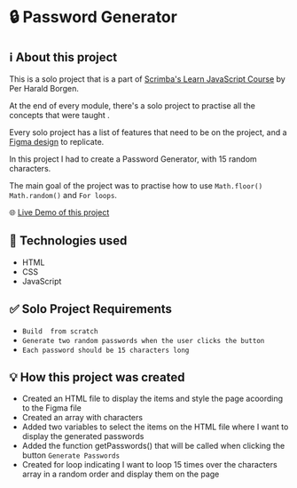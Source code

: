 # 🔒 Password Generator

## ℹ️ About this project

This is a solo project that is a part of [Scrimba's Learn JavaScript Course](https://scrimba.com/learn/learnjavascript) by Per Harald Borgen.

At the end of every module, there's a solo project to practise all the concepts that were taught .

Every solo project has a list of features that need to be on the project, and a [Figma design](https://www.figma.com/file/NEj9JDycMjF3XKXq7swoc9/Random-Password-Generator-(New-version)?node-id=0%3A1) to replicate.

In this project I had to create a Password Generator, with 15 random characters.

The main goal of the project was to practise how to use `Math.floor()` `Math.random()` and `For loops`.

🌐 [Live Demo of this project](https://bespoke-cocada-710490.netlify.app/)

## 🧰 Technologies used

- HTML
- CSS
- JavaScript

## ✅ Solo Project Requirements

- `Build  from scratch`
- `Generate two random passwords when the user clicks the button`
- `Each password should be 15 characters long`

## 💡 How this project was created

- Created an HTML file to display the items and style the page acoording to the Figma file
- Created an array with characters
- Added two variables to select the items on the HTML file where I want to display the generated passwords
- Added the function getPasswords() that will be called when clicking the button `Generate Passwords`
- Created for loop indicating I want to loop 15 times over the characters array in a random order and display them on the page
